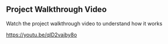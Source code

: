 ## Project Walkthrough Video
Watch the project walkthrough video to understand how it works

https://youtu.be/qlD2vajby8o
